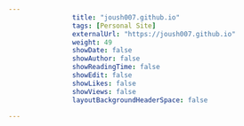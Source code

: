 ---
                title: "joush007.github.io"
                tags: [Personal Site]
                externalUrl: "https://joush007.github.io"
                weight: 49
                showDate: false
                showAuthor: false
                showReadingTime: false
                showEdit: false
                showLikes: false
                showViews: false
                layoutBackgroundHeaderSpace: false
                ---
